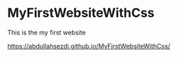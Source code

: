# MyFirstWebsiteWithCss

This is the my first website 

https://abdullahsezdi.github.io/MyFirstWebsiteWithCss/
